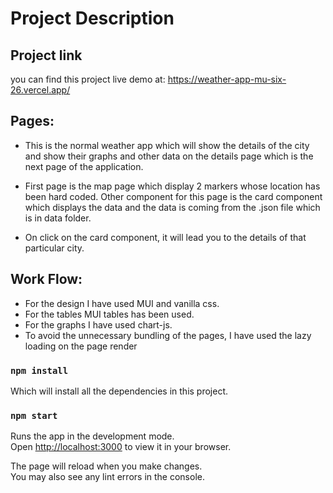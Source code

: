 
# Project Description

## Project link

you can find this project live demo at:
https://weather-app-mu-six-26.vercel.app/

## Pages:

- This is the normal weather app which will show the details of the city and show their graphs and other data on the details page which is the next page of the application. 

- First page is the map page which display 2 markers whose location has been hard coded. Other component for this page is the card component which displays 
the data and the data is coming from the .json file which is in data folder.

- On click on the card component, it will lead you to the details of that particular city.

## Work Flow:

- For the design I have used MUI and vanilla css.
- For the tables MUI tables has been used.
- For the graphs I have used chart-js.
- To avoid the unnecessary bundling of the pages, I have used the lazy loading on the page render



### `npm install`
Which will install all the dependencies in this project.

### `npm start`

Runs the app in the development mode.\
Open [http://localhost:3000](http://localhost:3000) to view it in your browser.

The page will reload when you make changes.\
You may also see any lint errors in the console.
